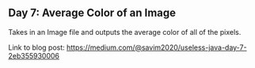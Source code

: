 ## Day 7: Average Color of an Image
Takes in an Image file and outputs the average color of all of the pixels. 


Link to blog post: https://medium.com/@savim2020/useless-java-day-7-2eb355930006 
